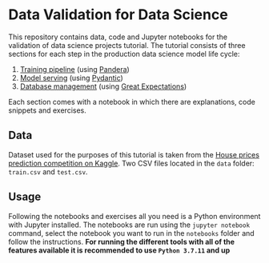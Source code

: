 # Data Validation for Data Science

This repository contains data, code and Jupyter notebooks for the validation of data science 
projects tutorial. The tutorial consists of three sections for each step in the 
production data science model life cycle:
1. [Training pipeline](notebooks/training_pipeline_data_validation.ipynb) (using [Pandera](https://pandera.readthedocs.io/en/stable/))
2. [Model serving](notebooks/model_serving_data_validation.ipynb) (using [Pydantic](https://pydantic-docs.helpmanual.io/))
3. [Database management](notebooks/database_management_data_validation.ipynb) (using [Great Expectations](https://great-expectations.readthedocs.io/en/latest/))

Each section comes with a notebook in which there are explanations, code snippets and 
exercises.

## Data

Dataset used for the purposes of this tutorial is taken from the [House prices 
prediction competition on Kaggle](https://www.kaggle.com/competitions/home-data-for-ml-course/data). 
Two CSV files located in the `data` folder: `train.csv` and `test.csv`.

## Usage

Following the notebooks and exercises all you need is a Python environment with Jupyter
installed. The notebooks are run using the `jupyter notebook` command, select the 
notebook you want to run in the `notebooks` folder and follow the instructions. **For
running the different tools with all of the features available it is recommended to use 
`Python 3.7.11` and up**


